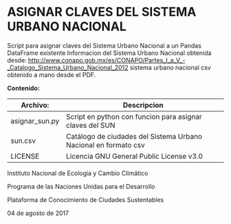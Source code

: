 # ASIGNAR CLAVES DEL SISTEMA URBANO NACIONAL
Script para asignar claves del Sistema Urbano Nacional a un Pandas DataFrame existente 
Informacion del Sistema Urbano Nacional obtenida desde: http://www.conapo.gob.mx/es/CONAPO/Partes_I_a_V_-_Catalogo_Sistema_Urbano_Nacional_2012
sistema urbano nacional csv obtenido a mano desde el PDF.

**Contenido:**

|Archivo:|Descripcion|
|---|---|
|asignar_sun.py|Script en python con funcion para asignar claves del SUN|
|sun.csv|Catálogo de ciudades del Sistema Urbano Nacional en formato csv|
|LICENSE|Licencia GNU General Public License v3.0|

Instituto Nacional de Ecología y Cambio Climático

Programa de las Naciones Unidas para el Desarrollo

Plataforma de Conocimiento de Ciudades Sustentables

04 de agosto de 2017

